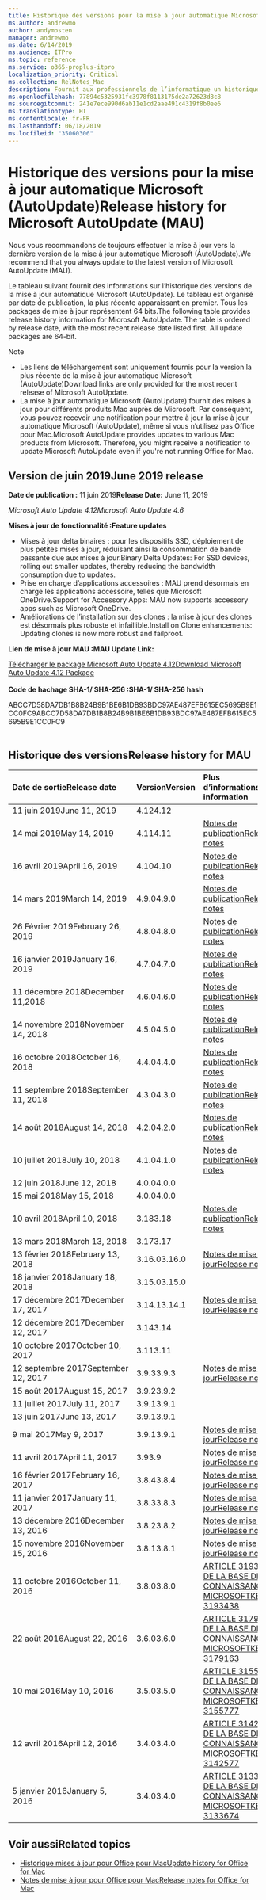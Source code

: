 ```yaml
---
title: Historique des versions pour la mise à jour automatique Microsoft (AutoUpdate)
ms.author: andrewmo
author: andymosten
manager: andrewmo
ms.date: 6/14/2019
ms.audience: ITPro
ms.topic: reference
ms.service: o365-proplus-itpro
localization_priority: Critical
ms.collection: RelNotes_Mac
description: Fournit aux professionnels de l’informatique un historique des versions pour la mise à jour automatique Microsoft (AutoUpdate)
ms.openlocfilehash: 77894c5325931fc3978f8113175de2a72623d8c8
ms.sourcegitcommit: 241e7ece990d6ab11e1cd2aae491c4319f8b0ee6
ms.translationtype: HT
ms.contentlocale: fr-FR
ms.lasthandoff: 06/18/2019
ms.locfileid: "35060306"
---
```

# <a name="release-history-for-microsoft-autoupdate-mau"></a><span data-ttu-id="73dbb-103">Historique des versions pour la mise à jour automatique Microsoft (AutoUpdate)</span><span class="sxs-lookup"><span data-stu-id="73dbb-103">Release history for Microsoft AutoUpdate (MAU)</span></span>
 
<span data-ttu-id="73dbb-104">Nous vous recommandons de toujours effectuer la mise à jour vers la dernière version de la mise à jour automatique Microsoft (AutoUpdate).</span><span class="sxs-lookup"><span data-stu-id="73dbb-104">We recommend that you always update to the latest version of Microsoft AutoUpdate (MAU).</span></span>

<span data-ttu-id="73dbb-p101">Le tableau suivant fournit des informations sur l’historique des versions de la mise à jour automatique Microsoft (AutoUpdate). Le tableau est organisé par date de publication, la plus récente apparaissant en premier. Tous les packages de mise à jour représentent 64 bits.</span><span class="sxs-lookup"><span data-stu-id="73dbb-p101">The following table provides release history information for Microsoft AutoUpdate. The table is ordered by release date, with the most recent release date listed first. All update packages are 64-bit.</span></span>


> [!NOTE]
> 
> - <span data-ttu-id="73dbb-108">Les liens de téléchargement sont uniquement fournis pour la version la plus récente de la mise à jour automatique Microsoft (AutoUpdate)</span><span class="sxs-lookup"><span data-stu-id="73dbb-108">Download links are only provided for the most recent release of Microsoft AutoUpdate.</span></span>
> - <span data-ttu-id="73dbb-p102">La mise à jour automatique Microsoft (AutoUpdate) fournit des mises à jour pour différents produits Mac auprès de Microsoft. Par conséquent, vous pouvez recevoir une notification pour mettre à jour la mise à jour automatique Microsoft (AutoUpdate), même si vous n’utilisez pas Office pour Mac.</span><span class="sxs-lookup"><span data-stu-id="73dbb-p102">Microsoft AutoUpdate provides updates to various Mac products from Microsoft. Therefore, you might receive a notification to update Microsoft AutoUpdate even if you're not running Office for Mac.</span></span>
  
## <a name="june-2019-release"></a><span data-ttu-id="73dbb-111">Version de juin 2019</span><span class="sxs-lookup"><span data-stu-id="73dbb-111">June 2019 release</span></span>

<span data-ttu-id="73dbb-112">**Date de publication :** 11 juin 2019</span><span class="sxs-lookup"><span data-stu-id="73dbb-112">**Release Date:** June 11, 2019</span></span>

<span data-ttu-id="73dbb-113">*Microsoft Auto Update 4.12*</span><span class="sxs-lookup"><span data-stu-id="73dbb-113">*Microsoft Auto Update 4.6*</span></span>

 <span data-ttu-id="73dbb-114">**Mises à jour de fonctionnalité :**</span><span class="sxs-lookup"><span data-stu-id="73dbb-114">**Feature updates**</span></span>

- <span data-ttu-id="73dbb-115">Mises à jour delta binaires : pour les dispositifs SSD, déploiement de plus petites mises à jour, réduisant ainsi la consommation de bande passante due aux mises à jour.</span><span class="sxs-lookup"><span data-stu-id="73dbb-115">Binary Delta Updates: For SSD devices, rolling out smaller updates, thereby reducing the bandwidth consumption due to updates.</span></span>
- <span data-ttu-id="73dbb-116">Prise en charge d’applications accessoires : MAU prend désormais en charge les applications accessoire, telles que Microsoft OneDrive.</span><span class="sxs-lookup"><span data-stu-id="73dbb-116">Support for Accessory Apps: MAU now supports accessory apps such as Microsoft OneDrive.</span></span>
- <span data-ttu-id="73dbb-117">Améliorations de l’installation sur des clones : la mise à jour des clones est désormais plus robuste et infaillible.</span><span class="sxs-lookup"><span data-stu-id="73dbb-117">Install on Clone enhancements: Updating clones is now more robust and failproof.</span></span>

<span data-ttu-id="73dbb-118">**Lien de mise à jour MAU :**</span><span class="sxs-lookup"><span data-stu-id="73dbb-118">**MAU Update Link:**</span></span>

[<span data-ttu-id="73dbb-119">Télécharger le package Microsoft Auto Update 4.12</span><span class="sxs-lookup"><span data-stu-id="73dbb-119">Download Microsoft Auto Update 4.12 Package</span></span>](https://officecdn.microsoft.com/pr/C1297A47-86C4-4C1F-97FA-950631F94777/MacAutoupdate/Microsoft_AutoUpdate_4.12.19060901_Updater.pkg)<br/>
<br/>
<span data-ttu-id="73dbb-120">**Code de hachage SHA-1/ SHA-256 :**</span><span class="sxs-lookup"><span data-stu-id="73dbb-120">**SHA-1/ SHA-256 hash**</span></span>

<span data-ttu-id="73dbb-121">ABCC7D58DA7DB1B8B24B9B1BE6B1DB93BDC97AE487EFB615EC5695B9E1CC0FC9</span><span class="sxs-lookup"><span data-stu-id="73dbb-121">ABCC7D58DA7DB1B8B24B9B1BE6B1DB93BDC97AE487EFB615EC5695B9E1CC0FC9</span></span>
<br/><br/>

## <a name="release-history"></a><span data-ttu-id="73dbb-122">Historique des versions</span><span class="sxs-lookup"><span data-stu-id="73dbb-122">Release history for MAU</span></span>

|<span data-ttu-id="73dbb-123">**Date de sortie**</span><span class="sxs-lookup"><span data-stu-id="73dbb-123">**Release date**</span></span>|<span data-ttu-id="73dbb-124">**Version**</span><span class="sxs-lookup"><span data-stu-id="73dbb-124">**Version**</span></span>|<span data-ttu-id="73dbb-125">**Plus d’informations**</span><span class="sxs-lookup"><span data-stu-id="73dbb-125">**More information**</span></span>||
|:-----|:-----|:-----|:-----|
|<span data-ttu-id="73dbb-126">11 juin 2019</span><span class="sxs-lookup"><span data-stu-id="73dbb-126">June 11, 2019</span></span> <br/>|<span data-ttu-id="73dbb-127">4.12</span><span class="sxs-lookup"><span data-stu-id="73dbb-127">4.12</span></span> <br/> |  <br/> ||
|<span data-ttu-id="73dbb-128">14 mai 2019</span><span class="sxs-lookup"><span data-stu-id="73dbb-128">May 14, 2019</span></span> <br/>|<span data-ttu-id="73dbb-129">4.11</span><span class="sxs-lookup"><span data-stu-id="73dbb-129">4.11</span></span> <br/> | [<span data-ttu-id="73dbb-130">Notes de publication</span><span class="sxs-lookup"><span data-stu-id="73dbb-130">Release notes</span></span>](release-notes-office-for-mac.md#May-2019-release) <br/> | <br/> |
|<span data-ttu-id="73dbb-131">16 avril 2019</span><span class="sxs-lookup"><span data-stu-id="73dbb-131">April 16, 2019</span></span> <br/>|<span data-ttu-id="73dbb-132">4.10</span><span class="sxs-lookup"><span data-stu-id="73dbb-132">4.10</span></span> <br/> | [<span data-ttu-id="73dbb-133">Notes de publication</span><span class="sxs-lookup"><span data-stu-id="73dbb-133">Release notes</span></span>](release-notes-office-for-mac.md#April-2019-release) <br/> |<br/> |
|<span data-ttu-id="73dbb-134">14 mars 2019</span><span class="sxs-lookup"><span data-stu-id="73dbb-134">March 14, 2019</span></span> <br/>|<span data-ttu-id="73dbb-135">4.9.0</span><span class="sxs-lookup"><span data-stu-id="73dbb-135">4.9.0</span></span> <br/> | [<span data-ttu-id="73dbb-136">Notes de publication</span><span class="sxs-lookup"><span data-stu-id="73dbb-136">Release notes</span></span>](release-notes-office-for-mac.md#march-2019-release) <br/> | <br/> |
|<span data-ttu-id="73dbb-137">26 Février 2019</span><span class="sxs-lookup"><span data-stu-id="73dbb-137">February 26, 2019</span></span> <br/>|<span data-ttu-id="73dbb-138">4.8.0</span><span class="sxs-lookup"><span data-stu-id="73dbb-138">4.8.0</span></span> <br/> | [<span data-ttu-id="73dbb-139">Notes de publication</span><span class="sxs-lookup"><span data-stu-id="73dbb-139">Release notes</span></span>](release-notes-office-for-mac.md#january-2019-release) <br/> |<br/> |
|<span data-ttu-id="73dbb-140">16 janvier 2019</span><span class="sxs-lookup"><span data-stu-id="73dbb-140">January 16, 2019</span></span> <br/>|<span data-ttu-id="73dbb-141">4.7.0</span><span class="sxs-lookup"><span data-stu-id="73dbb-141">4.7.0</span></span> <br/> | [<span data-ttu-id="73dbb-142">Notes de publication</span><span class="sxs-lookup"><span data-stu-id="73dbb-142">Release notes</span></span>](release-notes-office-for-mac.md#january-2019-release) <br/> | |
|<span data-ttu-id="73dbb-143">11 décembre 2018</span><span class="sxs-lookup"><span data-stu-id="73dbb-143">December 11,2018</span></span> <br/>|<span data-ttu-id="73dbb-144">4.6.0</span><span class="sxs-lookup"><span data-stu-id="73dbb-144">4.6.0</span></span> <br/> | [<span data-ttu-id="73dbb-145">Notes de publication</span><span class="sxs-lookup"><span data-stu-id="73dbb-145">Release notes</span></span>](release-notes-office-for-mac.md#december-2018-release) <br/> ||
|<span data-ttu-id="73dbb-146">14 novembre 2018</span><span class="sxs-lookup"><span data-stu-id="73dbb-146">November 14, 2018</span></span> <br/> |<span data-ttu-id="73dbb-147">4.5.0</span><span class="sxs-lookup"><span data-stu-id="73dbb-147">4.5.0</span></span> <br/> |[<span data-ttu-id="73dbb-148">Notes de publication</span><span class="sxs-lookup"><span data-stu-id="73dbb-148">Release notes</span></span>](release-notes-office-for-mac.md#november-2018-release) <br/> | |
|<span data-ttu-id="73dbb-149">16 octobre 2018</span><span class="sxs-lookup"><span data-stu-id="73dbb-149">October 16, 2018</span></span> <br/> |<span data-ttu-id="73dbb-150">4.4.0</span><span class="sxs-lookup"><span data-stu-id="73dbb-150">4.4.0</span></span> <br/> |[<span data-ttu-id="73dbb-151">Notes de publication</span><span class="sxs-lookup"><span data-stu-id="73dbb-151">Release notes</span></span>](release-notes-office-for-mac.md#october-2018-release) <br/> | |
|<span data-ttu-id="73dbb-152">11 septembre 2018</span><span class="sxs-lookup"><span data-stu-id="73dbb-152">September 11, 2018</span></span>  <br/> |<span data-ttu-id="73dbb-153">4.3.0</span><span class="sxs-lookup"><span data-stu-id="73dbb-153">4.3.0</span></span>  <br/> |[<span data-ttu-id="73dbb-154">Notes de publication</span><span class="sxs-lookup"><span data-stu-id="73dbb-154">Release notes</span></span>](release-notes-office-for-mac.md#september-2018-release) <br/> | |
|<span data-ttu-id="73dbb-155">14 août 2018</span><span class="sxs-lookup"><span data-stu-id="73dbb-155">August 14, 2018</span></span>  <br/> |<span data-ttu-id="73dbb-156">4.2.0</span><span class="sxs-lookup"><span data-stu-id="73dbb-156">4.2.0</span></span>  <br/> |[<span data-ttu-id="73dbb-157">Notes de publication</span><span class="sxs-lookup"><span data-stu-id="73dbb-157">Release notes</span></span>](release-notes-office-for-mac.md#august-2018-release) <br/> | |
|<span data-ttu-id="73dbb-158">10 juillet 2018</span><span class="sxs-lookup"><span data-stu-id="73dbb-158">July 10, 2018</span></span>  <br/> |<span data-ttu-id="73dbb-159">4.1.0</span><span class="sxs-lookup"><span data-stu-id="73dbb-159">4.1.0</span></span>  <br/> |[<span data-ttu-id="73dbb-160">Notes de publication</span><span class="sxs-lookup"><span data-stu-id="73dbb-160">Release notes</span></span>](release-notes-office-for-mac.md#july-2018-release) <br/> | |
|<span data-ttu-id="73dbb-161">12 juin 2018</span><span class="sxs-lookup"><span data-stu-id="73dbb-161">June 12, 2018</span></span>  <br/> |<span data-ttu-id="73dbb-162">4.0.0</span><span class="sxs-lookup"><span data-stu-id="73dbb-162">4.0.0</span></span>  <br/> |||
|<span data-ttu-id="73dbb-163">15 mai 2018</span><span class="sxs-lookup"><span data-stu-id="73dbb-163">May 15, 2018</span></span>  <br/> |<span data-ttu-id="73dbb-164">4.0.0</span><span class="sxs-lookup"><span data-stu-id="73dbb-164">4.0.0</span></span>  <br/> |||
|<span data-ttu-id="73dbb-165">10 avril 2018</span><span class="sxs-lookup"><span data-stu-id="73dbb-165">April 10, 2018</span></span>  <br/> |<span data-ttu-id="73dbb-166">3.18</span><span class="sxs-lookup"><span data-stu-id="73dbb-166">3.18</span></span>  <br/> |[<span data-ttu-id="73dbb-167">Notes de publication</span><span class="sxs-lookup"><span data-stu-id="73dbb-167">Release notes</span></span>](release-notes-office-for-mac.md#april-2018-release) <br/> ||
|<span data-ttu-id="73dbb-168">13 mars 2018</span><span class="sxs-lookup"><span data-stu-id="73dbb-168">March 13, 2018</span></span>  <br/> |<span data-ttu-id="73dbb-169">3.17</span><span class="sxs-lookup"><span data-stu-id="73dbb-169">3.17</span></span>  <br/> |||
|<span data-ttu-id="73dbb-170">13 février 2018</span><span class="sxs-lookup"><span data-stu-id="73dbb-170">February 13, 2018</span></span>  <br/> |<span data-ttu-id="73dbb-171">3.16.0</span><span class="sxs-lookup"><span data-stu-id="73dbb-171">3.16.0</span></span>  <br/> |[<span data-ttu-id="73dbb-172">Notes de mise à jour</span><span class="sxs-lookup"><span data-stu-id="73dbb-172">Release notes</span></span>](release-notes-office-for-mac.md#february-2018-release) <br/> | <br/> |
|<span data-ttu-id="73dbb-173">18 janvier 2018</span><span class="sxs-lookup"><span data-stu-id="73dbb-173">January 18, 2018</span></span>  <br/> |<span data-ttu-id="73dbb-174">3.15.0</span><span class="sxs-lookup"><span data-stu-id="73dbb-174">3.15.0</span></span>  <br/> |<br/> |
|<span data-ttu-id="73dbb-175">17 décembre 2017</span><span class="sxs-lookup"><span data-stu-id="73dbb-175">December 17, 2017</span></span>  <br/> |<span data-ttu-id="73dbb-176">3.14.1</span><span class="sxs-lookup"><span data-stu-id="73dbb-176">3.14.1</span></span>  <br/> |[<span data-ttu-id="73dbb-177">Notes de mise à jour</span><span class="sxs-lookup"><span data-stu-id="73dbb-177">Release notes</span></span>](release-notes-office-for-mac.md#december-2017-release) <br/> | <br/> |
|<span data-ttu-id="73dbb-178">12 décembre 2017</span><span class="sxs-lookup"><span data-stu-id="73dbb-178">December 12, 2017</span></span>  <br/> |<span data-ttu-id="73dbb-179">3.14</span><span class="sxs-lookup"><span data-stu-id="73dbb-179">3.14</span></span>  <br/> ||  <br/> |
|<span data-ttu-id="73dbb-180">10 octobre 2017</span><span class="sxs-lookup"><span data-stu-id="73dbb-180">October 10, 2017</span></span>  <br/> |<span data-ttu-id="73dbb-181">3.11</span><span class="sxs-lookup"><span data-stu-id="73dbb-181">3.11</span></span>  <br/> ||<br/> |
|<span data-ttu-id="73dbb-182">12 septembre 2017</span><span class="sxs-lookup"><span data-stu-id="73dbb-182">September 12, 2017</span></span>  <br/> |<span data-ttu-id="73dbb-183">3.9.3</span><span class="sxs-lookup"><span data-stu-id="73dbb-183">3.9.3</span></span>  <br/> |[<span data-ttu-id="73dbb-184">Notes de mise à jour</span><span class="sxs-lookup"><span data-stu-id="73dbb-184">Release notes</span></span>](release-notes-office-for-mac.md#september-2017-release) <br/> |<br/> |
|<span data-ttu-id="73dbb-185">15 août 2017</span><span class="sxs-lookup"><span data-stu-id="73dbb-185">August 15, 2017</span></span>  <br/> |<span data-ttu-id="73dbb-186">3.9.2</span><span class="sxs-lookup"><span data-stu-id="73dbb-186">3.9.2</span></span>  <br/> || <br/> |
|<span data-ttu-id="73dbb-187">11 juillet 2017</span><span class="sxs-lookup"><span data-stu-id="73dbb-187">July 11, 2017</span></span>  <br/> |<span data-ttu-id="73dbb-188">3.9.1</span><span class="sxs-lookup"><span data-stu-id="73dbb-188">3.9.1</span></span>  <br/> || <br/> |
|<span data-ttu-id="73dbb-189">13 juin 2017</span><span class="sxs-lookup"><span data-stu-id="73dbb-189">June 13, 2017</span></span>  <br/> |<span data-ttu-id="73dbb-190">3.9.1</span><span class="sxs-lookup"><span data-stu-id="73dbb-190">3.9.1</span></span>  <br/> || <br/> |
|<span data-ttu-id="73dbb-191">9 mai 2017</span><span class="sxs-lookup"><span data-stu-id="73dbb-191">May 9, 2017</span></span>  <br/> |<span data-ttu-id="73dbb-192">3.9.1</span><span class="sxs-lookup"><span data-stu-id="73dbb-192">3.9.1</span></span>  <br/> |[<span data-ttu-id="73dbb-193">Notes de mise à jour</span><span class="sxs-lookup"><span data-stu-id="73dbb-193">Release notes</span></span>](release-notes-office-for-mac.md#may-2017-release) <br/> | <br/> |
|<span data-ttu-id="73dbb-194">11 avril 2017</span><span class="sxs-lookup"><span data-stu-id="73dbb-194">April 11, 2017</span></span>  <br/> |<span data-ttu-id="73dbb-195">3.9</span><span class="sxs-lookup"><span data-stu-id="73dbb-195">3.9</span></span>  <br/> |[<span data-ttu-id="73dbb-196">Notes de mise à jour</span><span class="sxs-lookup"><span data-stu-id="73dbb-196">Release notes</span></span>](release-notes-office-for-mac.md#april-2017-release) <br/> |  <br/> |
|<span data-ttu-id="73dbb-197">16 février 2017</span><span class="sxs-lookup"><span data-stu-id="73dbb-197">February 16, 2017</span></span>  <br/> |<span data-ttu-id="73dbb-198">3.8.4</span><span class="sxs-lookup"><span data-stu-id="73dbb-198">3.8.4</span></span>  <br/> |[<span data-ttu-id="73dbb-199">Notes de mise à jour</span><span class="sxs-lookup"><span data-stu-id="73dbb-199">Release notes</span></span>](release-notes-office-for-mac.md#february-2017-release) <br/> | <br/> |
|<span data-ttu-id="73dbb-200">11 janvier 2017</span><span class="sxs-lookup"><span data-stu-id="73dbb-200">January 11, 2017</span></span>  <br/> |<span data-ttu-id="73dbb-201">3.8.3</span><span class="sxs-lookup"><span data-stu-id="73dbb-201">3.8.3</span></span>  <br/> |[<span data-ttu-id="73dbb-202">Notes de mise à jour</span><span class="sxs-lookup"><span data-stu-id="73dbb-202">Release notes</span></span>](release-notes-office-for-mac.md#january-2017-release) <br/> | <br/> |
|<span data-ttu-id="73dbb-203">13 décembre 2016</span><span class="sxs-lookup"><span data-stu-id="73dbb-203">December 13, 2016</span></span>  <br/> |<span data-ttu-id="73dbb-204">3.8.2</span><span class="sxs-lookup"><span data-stu-id="73dbb-204">3.8.2</span></span>  <br/> |[<span data-ttu-id="73dbb-205">Notes de mise à jour</span><span class="sxs-lookup"><span data-stu-id="73dbb-205">Release notes</span></span>](release-notes-office-for-mac.md#december-2016-release) <br/> | <br/> |
|<span data-ttu-id="73dbb-206">15 novembre 2016</span><span class="sxs-lookup"><span data-stu-id="73dbb-206">November 15, 2016</span></span>  <br/> |<span data-ttu-id="73dbb-207">3.8.1</span><span class="sxs-lookup"><span data-stu-id="73dbb-207">3.8.1</span></span>  <br/> |[<span data-ttu-id="73dbb-208">Notes de mise à jour</span><span class="sxs-lookup"><span data-stu-id="73dbb-208">Release notes</span></span>](release-notes-office-for-mac.md#november-2016-release) <br/> | <br/> |
|<span data-ttu-id="73dbb-209">11 octobre 2016</span><span class="sxs-lookup"><span data-stu-id="73dbb-209">October 11, 2016</span></span>  <br/> |<span data-ttu-id="73dbb-210">3.8.0</span><span class="sxs-lookup"><span data-stu-id="73dbb-210">3.8.0</span></span>  <br/> |[<span data-ttu-id="73dbb-211">ARTICLE 3193438 DE LA BASE DE CONNAISSANCES MICROSOFT</span><span class="sxs-lookup"><span data-stu-id="73dbb-211">KB 3193438</span></span>](https://support.microsoft.com/kb/3193438) <br/> | <br/> |
|<span data-ttu-id="73dbb-212">22 août 2016</span><span class="sxs-lookup"><span data-stu-id="73dbb-212">August 22, 2016</span></span>  <br/> |<span data-ttu-id="73dbb-213">3.6.0</span><span class="sxs-lookup"><span data-stu-id="73dbb-213">3.6.0</span></span>  <br/> |[<span data-ttu-id="73dbb-214">ARTICLE 3179163 DE LA BASE DE CONNAISSANCES MICROSOFT</span><span class="sxs-lookup"><span data-stu-id="73dbb-214">KB 3179163</span></span>](https://support.microsoft.com/kb/3179163) <br/> | <br/> |
|<span data-ttu-id="73dbb-215">10 mai 2016</span><span class="sxs-lookup"><span data-stu-id="73dbb-215">May 10, 2016</span></span>  <br/> |<span data-ttu-id="73dbb-216">3.5.0</span><span class="sxs-lookup"><span data-stu-id="73dbb-216">3.5.0</span></span>  <br/> |[<span data-ttu-id="73dbb-217">ARTICLE 3155777 DE LA BASE DE CONNAISSANCES MICROSOFT</span><span class="sxs-lookup"><span data-stu-id="73dbb-217">KB 3155777</span></span>](https://support.microsoft.com/kb/3155777) <br/> | <br/> |
|<span data-ttu-id="73dbb-218">12 avril 2016</span><span class="sxs-lookup"><span data-stu-id="73dbb-218">April 12, 2016</span></span>  <br/> |<span data-ttu-id="73dbb-219">3.4.0</span><span class="sxs-lookup"><span data-stu-id="73dbb-219">3.4.0</span></span>  <br/> |[<span data-ttu-id="73dbb-220">ARTICLE 3142577 DE LA BASE DE CONNAISSANCES MICROSOFT</span><span class="sxs-lookup"><span data-stu-id="73dbb-220">KB 3142577</span></span>](https://support.microsoft.com/kb/3142577) <br/> | <br/> |
|<span data-ttu-id="73dbb-221">5 janvier 2016</span><span class="sxs-lookup"><span data-stu-id="73dbb-221">January 5, 2016</span></span>  <br/> |<span data-ttu-id="73dbb-222">3.4.0</span><span class="sxs-lookup"><span data-stu-id="73dbb-222">3.4.0</span></span>  <br/> |[<span data-ttu-id="73dbb-223">ARTICLE 3133674 DE LA BASE DE CONNAISSANCES MICROSOFT</span><span class="sxs-lookup"><span data-stu-id="73dbb-223">KB 3133674</span></span>](https://support.microsoft.com/kb/3133674) <br/> | <br/> |


## <a name="related-topics"></a><span data-ttu-id="73dbb-224">Voir aussi</span><span class="sxs-lookup"><span data-stu-id="73dbb-224">Related topics</span></span>

- [<span data-ttu-id="73dbb-225">Historique mises à jour pour Office pour Mac</span><span class="sxs-lookup"><span data-stu-id="73dbb-225">Update history for Office for Mac</span></span>](update-history-office-for-mac.md)
- [<span data-ttu-id="73dbb-226">Notes de mise à jour pour Office pour Mac</span><span class="sxs-lookup"><span data-stu-id="73dbb-226">Release notes for Office for Mac</span></span>](release-notes-office-for-mac.md) 